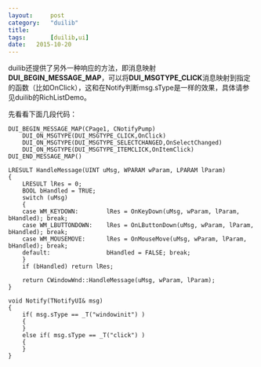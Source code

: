 ```yaml
---
layout: 	post
category:	"duilib"
title:		
tags:		[duilib,ui]
date:	2015-10-20	
---
```


duilib还提供了另外一种响应的方法，即消息映射**DUI_BEGIN_MESSAGE_MAP**，可以将**DUI_MSGTYPE_CLICK**消息映射到指定的函数（比如OnClick），这和在Notify判断msg.sType是一样的效果，具体请参见duilib的RichListDemo。
    
先看看下面几段代码：
```
DUI_BEGIN_MESSAGE_MAP(CPage1, CNotifyPump)
    DUI_ON_MSGTYPE(DUI_MSGTYPE_CLICK,OnClick)
    DUI_ON_MSGTYPE(DUI_MSGTYPE_SELECTCHANGED,OnSelectChanged)
    DUI_ON_MSGTYPE(DUI_MSGTYPE_ITEMCLICK,OnItemClick)
DUI_END_MESSAGE_MAP()
```

```
LRESULT HandleMessage(UINT uMsg, WPARAM wParam, LPARAM lParam)
{
    LRESULT lRes = 0;
    BOOL bHandled = TRUE;
    switch (uMsg)
    {
    case WM_KEYDOWN:        lRes = OnKeyDown(uMsg, wParam, lParam, bHandled); break;
    case WM_LBUTTONDOWN:    lRes = OnLButtonDown(uMsg, wParam, lParam, bHandled); break;
    case WM_MOUSEMOVE:      lRes = OnMouseMove(uMsg, wParam, lParam, bHandled); break;
    default:                bHandled = FALSE; break;
    }
    if (bHandled) return lRes;
 
    return CWindowWnd::HandleMessage(uMsg, wParam, lParam);
}
```

```
void Notify(TNotifyUI& msg)
{
    if( msg.sType == _T("windowinit") )
    {
    }      
    else if( msg.sType == _T("click") )
    {
    }
}  
```